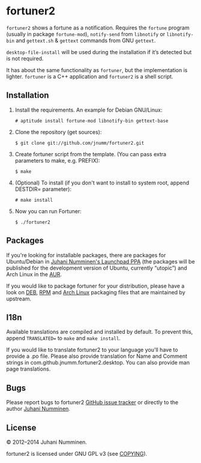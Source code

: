 fortuner2
=========

`fortuner2` shows a fortune as a notification. Requires the `fortune`
program (usually in package `fortune-mod`), `notify-send` from
`libnotify` or `libnotify-bin` and `gettext.sh` & `gettext` commands
from GNU `gettext`.

`desktop-file-install` will be used during the installation if it’s
detected but is not required.

It has about the same functionality as `fortuner`, but the implementation
is lighter. `fortuner` is a C++ application and `fortuner2` is a shell
script.

Installation
------------

1.  Install the requirements. An example for Debian GNU/Linux:

    `# aptitude install fortune-mod libnotify-bin gettext-base`

2.  Clone the repository (get sources):

    `$ git clone git://github.com/jnumm/fortuner2.git`

3.  Create fortuner script from the template. (You can pass extra
    parameters to make, e.g. PREFIX):

    `$ make`

4.  (Optional) To install (if you don't want to install to system root,
    append DESTDIR= parameter):

    `# make install`

4.  Now you can run Fortuner:

    `$ ./fortuner2`

Packages
--------
If you're looking for installable packages, there are packages for
Ubuntu/Debian in
[Juhani Numminen's Launchpad PPA](https://launchpad.net/~jsonic/+archive/ppa/)
(the packages will be published for the development version of Ubuntu,
currently “utopic”) and Arch Linux in the
[AUR](https://aur.archlinux.org/packages/fortuner2/).

If you would like to package fortuner for your distribution, please have
a look on
[DEB](http://bazaar.launchpad.net/~jsonic/+junk/fortuner2-ppa/files),
[RPM](https://github.com/jnumm/fortuner2/blob/rpm/fortuner2.spec) and
[Arch Linux](https://github.com/jnumm/fortuner2/tree/arch-pkg)
packaging files that are maintained by upstream.

I18n
----
Available translations are compiled and installed by default. To prevent
this, append `TRANSLATED=` to `make` and `make install`.

If you would like to translate fortuner2 to your language you'll have to
provide a .po file. Please also provide translation for Name and Comment
strings in com.github.jnumm.fortuner2.desktop. You can also provide man
page translations.

Bugs
----
Please report bugs to fortuner2
[GitHub issue tracker](https://github.com/jnumm/fortuner2/issues) or
directly to the author [Juhani Numminen](mailto:juhaninumminen0@gmail.com).

License
-------
© 2012–2014 Juhani Numminen.

fortuner2 is licensed under GNU GPL v3
(see [COPYING](https://github.com/jnumm/fortuner2/blob/master/COPYING)).
